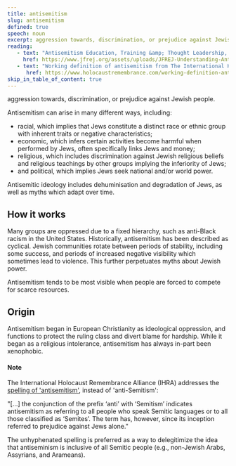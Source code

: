 ```yaml
---
title: antisemitism
slug: antisemitism
defined: true
speech: noun
excerpt: aggression towards, discrimination, or prejudice against Jewish people.
reading:
   - text: "Antisemitism Education, Training &amp; Thought Leadership, from Jews for Racial &amp; Economic Justice"
     href: https://www.jfrej.org/assets/uploads/JFREJ-Understanding-Antisemitism-November-2017-v1-3-2.pdf
   - text: "Working definition of antisemitism from The International Holocaust Remembrance Alliance (IHRA)"
      href: https://www.holocaustremembrance.com/working-definition-antisemitism
skip_in_table_of_content: true
---
```


aggression towards, discrimination, or prejudice against Jewish people.

Antisemitism can arise in many different ways, including:

-  racial, which implies that Jews constitute a distinct race or ethnic group with inherent traits or negative characteristics;
-  economic, which infers certain activities become harmful when performed by Jews, often specifically links Jews and money;
-  religious, which includes discrimination against Jewish religious beliefs and religious teachings by other groups implying the inferiority of Jews;
-  and political, which implies Jews seek national and/or world power.

Antisemitic ideology includes dehuminisation and degradation of Jews, as well as myths which adapt over time.

## How it works

Many groups are oppressed due to a fixed hierarchy, such as anti-Black racism in the United States. Historically, antisemitism has been described as cyclical. Jewish communities rotate between periods of stability, including some success, and periods of increased negative visibility which sometimes lead to violence. This further perpetuates myths about Jewish power.

Antisemitism tends to be most visible when people are forced to compete for scarce resources.

## Origin

Antisemitism began in European Christianity as ideological oppression, and functions to protect the ruling class and divert blame for hardship. While it began as a religious intolerance, antisemitism has always in-part been xenophobic.

#### Note

The International Holocaust Remembrance Alliance (IHRA) addresses the [spelling of 'antisemitism'](https://www.holocaustremembrance.com/antisemitism/spelling-antisemitism), instead of 'anti-Semitism':

"[...] the conjunction of the prefix ‘anti’ with ‘Semitism’ indicates antisemitism as referring to all people who speak Semitic languages or to all those classified as ‘Semites’. The term has, however, since its inception referred to prejudice against Jews alone."

The unhyphenated spelling is preferred as a way to delegitimize the idea that antiseminism is inclusive of all Semitic people (e.g., non-Jewish Arabs, Assyrians, and Arameans).
